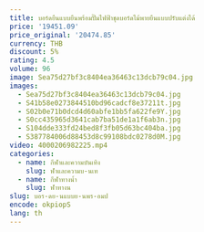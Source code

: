 ```yaml
---
title: บอร์ดยืนแบบยืนพร้อมปั๊มไฟฟ้าชุดบอร์ดไม้พายยืนแบบปรับแต่งได้
price: '19451.09'
price_original: '20474.85'
currency: THB
discount: 5%
rating: 4.5
volume: 96
image: Sea75d27bf3c8404ea36463c13dcb79c04.jpg
images:
  - Sea75d27bf3c8404ea36463c13dcb79c04.jpg
  - S41b58e0273844510bd96cadcf8e37211t.jpg
  - S02b0e71b0dcd4d60abfe1bb5fa622fe9Y.jpg
  - S0cc435965d3641cab7ba51de1a1f6ab3n.jpg
  - S104dde333fd24bed8f3fb05d63bc404ba.jpg
  - S387784006d88453d8c99108bdc0278d0M.jpg
video: 4000206982225.mp4
categories:
  - name: กีฬาและความบันเทิง
    slug: ฬาและความบ-นเท
  - name: กีฬาทางน้ำ
    slug: ฬาทางน
slug: บอร-ดย-นแบบย-นพร-อมป
encode: okpiopS
lang: th
---
```

  